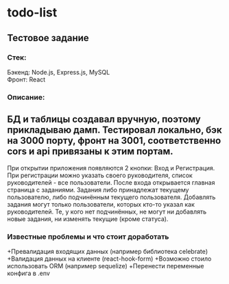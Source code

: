 # todo-list
## Тестовое задание

### Стек:  
Бэкенд: Node.js, Express.js, MySQL  
Фронт: React

### Описание:    

БД и таблицы создавал вручную, поэтому прикладываю дамп.
Тестировал локально, бэк на 3000 порту, фронт на 3001, соответственно cors и api привязаны к этим портам.  
---
При открытии приложения появляются 2 кнопки: Вход и Регистрация. При регистрации можно указать своего руководителя, список руководителей - все пользователи.
После входа открывается главная страница с заданиями. Задания либо принадлежат текущему пользователю, либо подчинённым текущего пользователя.
Добавлять задания могут только пользователи, которых кто-то указал как руководителей.
Те, у кого нет подчинённых, не могут ни добавлять новые задания, ни изменять текущие (кроме статуса).

### Известные проблемы и что стоит доработать  
+Превалидация входящих данных (например библиотека celebrate)
+Валидация данных на клиенте (react-hook-form)
+Возможно стоило использовать ORM (например sequelize)
+Перенести переменные конфига в .env
